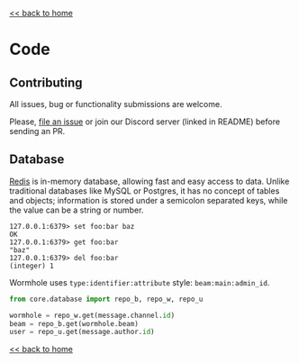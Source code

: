 [<< back to home](index.md)

# Code

## Contributing

All issues, bug or functionality submissions are welcome.

Please, [file an issue][issues] or join our Discord server (linked in README) before sending an PR.

## Database

[Redis][redis] is in-memory database, allowing fast and easy access to data. Unlike traditional databases like MySQL or Postgres, it has no concept of tables and objects; information is stored under a semicolon separated keys, while the value can be a string or number.

```
127.0.0.1:6379> set foo:bar baz
OK
127.0.0.1:6379> get foo:bar
"baz"
127.0.0.1:6379> del foo:bar
(integer) 1
```

Wormhole uses `type:identifier:attribute` style: `beam:main:admin_id`.

```python
from core.database import repo_b, repo_w, repo_u

wormhole = repo_w.get(message.channel.id)
beam = repo_b.get(wormhole.beam)
user = repo_u.get(message.author.id)
```

[<< back to home](index.md)

[issues]: https://github.com/sinus-x/discord-wormhole/issues
[redis]: https://redis.io
